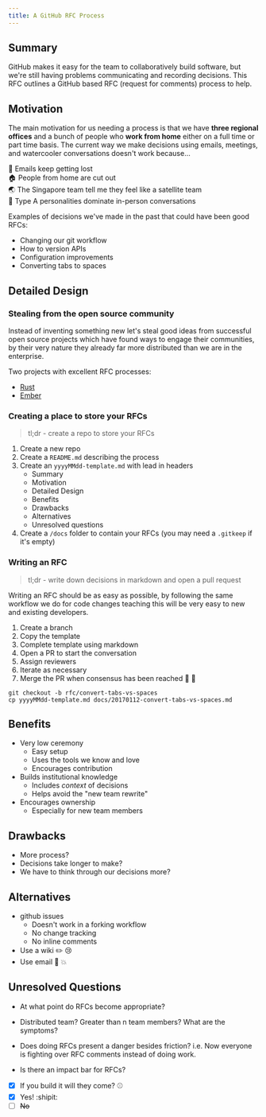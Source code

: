 ```yaml
---
title: A GitHub RFC Process
---
```


## Summary

GitHub makes it easy for the team to collaboratively build software, but
we're still having problems communicating and recording decisions. This 
RFC outlines a GitHub based RFC (request for comments) process to help.

## Motivation

The main motivation for us needing a process is that we have **three regional 
offices** and a bunch of people who **work from home** either on a full time or part
time basis. The current way we make decisions using emails, meetings, and watercooler
conversations doesn't work because...

:email: Emails keep getting lost<br/>
:house: People from home are cut out<br/>
:earth_asia: The Singapore team tell me they feel like a satellite team<br/>
:triumph: Type A personalities dominate in-person conversations<br/>

Examples of decisions we've made in the past that could have been good RFCs:

* Changing our git workflow
* How to version APIs
* Configuration improvements
* Converting tabs to spaces

## Detailed Design

### Stealing from the open source community

Instead of inventing something new let's steal good ideas from successful open source 
projects which have found ways to engage their communities, by their very nature they 
already far more distributed than we are in the enterprise.

Two projects with excellent RFC processes:

 - [Rust](https://github.com/rust-lang/rfcs)
 - [Ember](https://github.com/emberjs/rfcs)

### Creating a place to store your RFCs

> tl;dr - create a repo to store your RFCs

1. Create a new repo
1. Create a `README.md` describing the process
1. Create an `yyyyMMdd-template.md` with lead in headers
    * Summary
    * Motivation
    * Detailed Design
    * Benefits
    * Drawbacks
    * Alternatives
    * Unresolved questions
1. Create a `/docs` folder to contain your RFCs (you may need a `.gitkeep` if it's empty) 

### Writing an RFC

> tl;dr - write down decisions in markdown and open a pull request

Writing an RFC should be as easy as possible, by following the same
workflow we do for code changes teaching this will be very easy to new
and existing developers.

1. Create a branch
1. Copy the template
1. Complete template using markdown
1. Open a PR to start the conversation
1. Assign reviewers
1. Iterate as necessary
1. Merge the PR when consensus has been reached :tada: :tada:

```
git checkout -b rfc/convert-tabs-vs-spaces
cp yyyyMMdd-template.md docs/20170112-convert-tabs-vs-spaces.md
```

## Benefits

* Very low ceremony 
  * Easy setup
  * Uses the tools we know and love
  * Encourages contribution
* Builds institutional knowledge
  * Includes _context_ of decisions
  * Helps avoid the "new team rewrite"
* Encourages ownership
  * Especially for new team members

## Drawbacks

* More process?
* Decisions take longer to make?
* We have to think through our decisions more?

## Alternatives

* github issues
  * Doesn't work in a forking workflow
  * No change tracking
  * No inline comments
* Use a wiki :pencil2: :cry:
* Use email :love_letter: :boom:

## Unresolved Questions

* At what point do RFCs become appropriate? 
 * Distributed team? Greater than n team members? What are the symptoms?

* Does doing RFCs present a danger besides friction? i.e. Now everyone is fighting over RFC comments instead of doing work. 
 * Is there an impact bar for RFCs?

 - [X] If you build it will they come? :baseball:
  - [X] Yes! :shipit:
  - [ ] ~~No~~